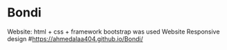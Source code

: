 # Bondi
Website: html + css + framework bootstrap was used Website Responsive design
#https://ahmedalaa404.github.io/Bondi/

